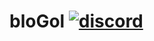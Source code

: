 # bloGol [![discord](https://discordapp.com/api/guilds/356216671394070541/widget.png)](https://discord.gg/WREHgFn)